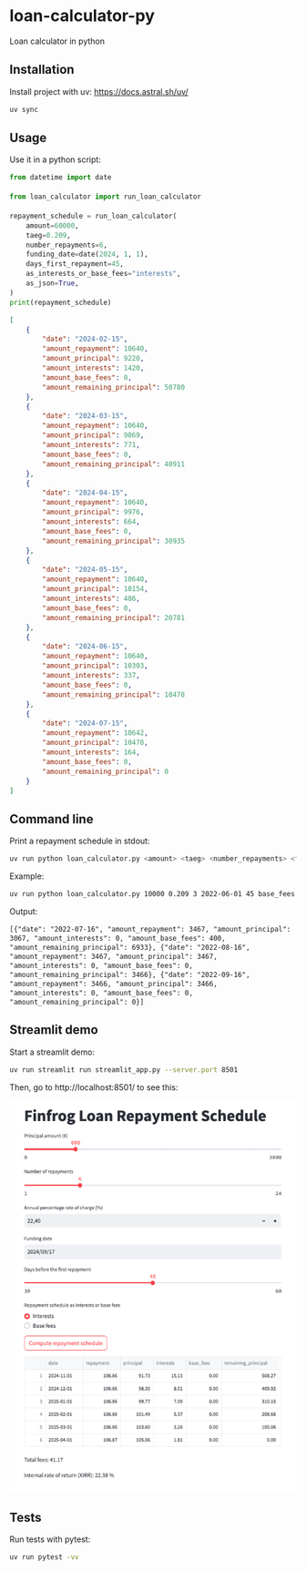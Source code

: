 # loan-calculator-py
Loan calculator in python

## Installation

Install project with uv: https://docs.astral.sh/uv/

```bash
uv sync
```

## Usage

Use it in a python script:

```python
from datetime import date

from loan_calculator import run_loan_calculator

repayment_schedule = run_loan_calculator(
    amount=60000,
    taeg=0.209,
    number_repayments=6,
    funding_date=date(2024, 1, 1),
    days_first_repayment=45,
    as_interests_or_base_fees="interests",
    as_json=True,
)
print(repayment_schedule)
```

```json
[
    {
        "date": "2024-02-15",
        "amount_repayment": 10640,
        "amount_principal": 9220,
        "amount_interests": 1420,
        "amount_base_fees": 0,
        "amount_remaining_principal": 50780
    },
    {
        "date": "2024-03-15",
        "amount_repayment": 10640,
        "amount_principal": 9869,
        "amount_interests": 771,
        "amount_base_fees": 0,
        "amount_remaining_principal": 40911
    },
    {
        "date": "2024-04-15",
        "amount_repayment": 10640,
        "amount_principal": 9976,
        "amount_interests": 664,
        "amount_base_fees": 0,
        "amount_remaining_principal": 30935
    },
    {
        "date": "2024-05-15",
        "amount_repayment": 10640,
        "amount_principal": 10154,
        "amount_interests": 486,
        "amount_base_fees": 0,
        "amount_remaining_principal": 20781
    },
    {
        "date": "2024-06-15",
        "amount_repayment": 10640,
        "amount_principal": 10303,
        "amount_interests": 337,
        "amount_base_fees": 0,
        "amount_remaining_principal": 10478
    },
    {
        "date": "2024-07-15",
        "amount_repayment": 10642,
        "amount_principal": 10478,
        "amount_interests": 164,
        "amount_base_fees": 0,
        "amount_remaining_principal": 0
    }
]
```

## Command line

Print a repayment schedule in stdout:

```bash
uv run python loan_calculator.py <amount> <taeg> <number_repayments> <funding_date> <days_first_repayment> [<as_interests_or_base_fees> [<as_json>]]
```

Example:

```bash
uv run python loan_calculator.py 10000 0.209 3 2022-06-01 45 base_fees True
```

Output:

```
[{"date": "2022-07-16", "amount_repayment": 3467, "amount_principal": 3067, "amount_interests": 0, "amount_base_fees": 400, "amount_remaining_principal": 6933}, {"date": "2022-08-16", "amount_repayment": 3467, "amount_principal": 3467, "amount_interests": 0, "amount_base_fees": 0, "amount_remaining_principal": 3466}, {"date": "2022-09-16", "amount_repayment": 3466, "amount_principal": 3466, "amount_interests": 0, "amount_base_fees": 0, "amount_remaining_principal": 0}]
```

## Streamlit demo

Start a streamlit demo:

```bash
uv run streamlit run streamlit_app.py --server.port 8501
```

Then, go to http://localhost:8501/ to see this:

![streamlit_app_screenshot](streamlit_app.png)

## Tests

Run tests with pytest:

```bash
uv run pytest -vv
```